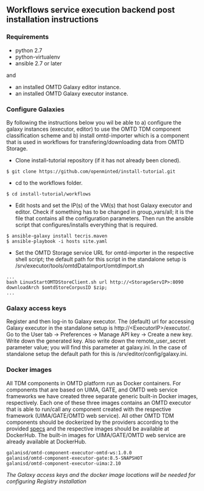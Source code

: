 ## Workflows service execution backend post installation instructions

### Requirements

* python 2.7
* python-virtualenv
* ansible 2.7 or later

and 

* an installed OMTD Galaxy editor instance.
* an installed OMTD Galaxy executor instance.

### Configure Galaxies

By following the instructions below you wil be able to a) configure the galaxy instances (executor, editor) to use the OMTD TDM component classification scheme 
and b) install omtd-importer which is a component that is used in workflows for transfering/downloading data from OMTD Storage.  

* Clone install-tutorial repository (if it has not already been cloned). 
```code=bash
$ git clone https://github.com/openminted/install-tutorial.git
```
* cd to the workflows folder.
```code=bash
$ cd install-tutorial/workflows
```
* Edit hosts and set the IP(s) of the VM(s) that host Galaxy executor and editor. 
Check if something has to be changed in group_vars/all; it is the file that contains all the
configuration parameters. Then run the ansible script that configures/installs everything that is required.
```code=bash
$ ansible-galaxy install tecris.maven
$ ansible-playbook -i hosts site.yaml
```
*  Set the OMTD Storage service URL for omtd-importer in the respective shell script; the default path for this script in the 
standalone setup is /srv/executor/tools/omtdDataImport/omtdImport.sh

```
...
bash LinuxStartOMTDStoreClient.sh url http://<StorageServIP>:8090 downloadArch $omtdStoreCorpusID $zip;
...
```
 

### Galaxy access keys 
 Register and then log-in to Galaxy executor. The (default) url for accessing Galaxy executor in the standalone setup is 
 http://\<ExecutorIP\>/executor/. Go to the User tab -> Preferences -> Manage API key -> Create a new key. Write down the generated key.
 Also write down the remote_user_secret parameter value; you will find this parameter at galaxy.ini. In the case of standalone setup the default
 path for this is /srv/editor/config/galaxy.ini.
 

### Docker images 

All TDM components in OMTD platform run as Docker containers. For components that are based on 
UIMA, GATE, and OMTD web service frameworks we have created three separate generic built-in Docker images, respectively. 
Each one of these three images contains an OMTD executor that is able to run/call any component created with the respective framework (UIMA/GATE/OMTD web service). All other OMTD TDM components should be dockerized by the providers according to the provided
[specs](https://github.com/openminted/omtd-docker-specification) and the respective images should be available at DockerHub.
The built-in images for UIMA/GATE/OMTD web service are already available at DockerHub.

```
galanisd/omtd-component-executor-omtd-ws:1.0.0
galanisd/omtd-component-executor-gate:8.5-SNAPSHOT
galanisd/omtd-component-executor-uima:2.10
```

_The Galaxy access keys and the docker image locations will be needed for configuring Registry installation_

